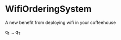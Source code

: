 # WifiOrderingSystem
A new benefit from deploying wifi in your coffeehouse

q<sub>1</sub> ... q<sub>T</sub>
